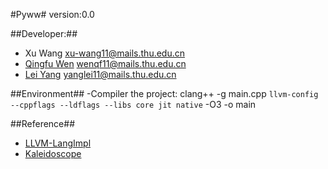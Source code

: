 #Pyww#
version:0.0

##Developer:##
- Xu Wang  xu-wang11@mails.thu.edu.cn
- <a href="http://wenqingfu.me" target="_blank">Qingfu Wen</a> wenqf11@mails.thu.edu.cn
- <a href="http://yanglei.me" target="_blank">Lei Yang</a> yanglei11@mails.thu.edu.cn

##Environment##
-Compiler the project:
clang++ -g main.cpp `llvm-config --cppflags --ldflags --libs core jit native` -O3 -o main

##Reference##
- <a href="http://llvm.org/docs/tutorial/LangImpl4.html">LLVM-LangImpl</a>
- <a href= "http://root.cern.ch/svn/root/vendors/llvm/examples/Kaleidoscope/Chapter4/toy.cpp">Kaleidoscope</a>
